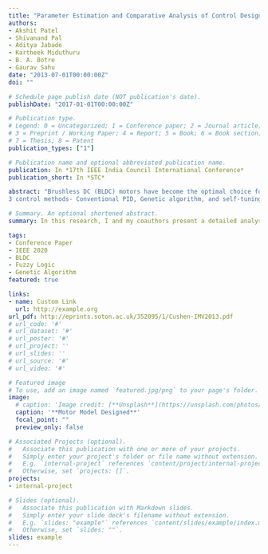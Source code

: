 ```yaml
---
title: "Parameter Estimation and Comparative Analysis of Control Design Techniques for BLDC Hub Motor"
authors:
- Akshit Patel
- Shivanand Pal
- Aditya Jabade
- Kartheek Miduthuru
- B. A. Botre
- Gaurav Sahu
date: "2013-07-01T00:00:00Z"
doi: ""

# Schedule page publish date (NOT publication's date).
publishDate: "2017-01-01T00:00:00Z"

# Publication type.
# Legend: 0 = Uncategorized; 1 = Conference paper; 2 = Journal article;
# 3 = Preprint / Working Paper; 4 = Report; 5 = Book; 6 = Book section;
# 7 = Thesis; 8 = Patent
publication_types: ["1"]

# Publication name and optional abbreviated publication name.
publication: In *17th IEEE India Council International Conference*
publication_short: In *STC*

abstract: "Brushless DC (BLDC) motors have become the optimal choice for high-precision controller implementation in industrial applications. This paper presents a detailed analysis of a hub BLDC motor used in low power electric vehicles right from parameter estimation to the implementation of speed control techniques. The parameter estimation is followed by the development of the mathematical model of the BLDC motor. The conventional PID technique and the genetic algorithm-based tuning are applied to the mathematical model. Further physical model of the motor is constructed and simulated for broadly
3 control methods- Conventional PID, Genetic algorithm, and self-tuning Fuzzy logic method. The purpose of the research is to provide a comparative analysis of these control strategies and to identify the optimal one for speed-control of the BLDC hub motor. Results show that the proposed, adaptive Fuzzy logic technique is the best control design for practical implementation."

# Summary. An optional shortened abstract.
summary: In this research, I and my coauthors present a detailed analysis of BLDC-hub motor. The main purpose of this is to provide a comprehensive comparison of conventional, genetic algorithm and self-tuning fuzzy logic PID methods for motor control design.

tags:
- Conference Paper
- IEEE 2020
- BLDC 
- Fuzzy Logic
- Genetic Algorithm
featured: true

links:
- name: Custom Link
  url: http://example.org
url_pdf: http://eprints.soton.ac.uk/352095/1/Cushen-IMV2013.pdf
# url_code: '#'
# url_dataset: '#'
# url_poster: '#'
# url_project: ''
# url_slides: ''
# url_source: '#'
# url_video: '#'

# Featured image
# To use, add an image named `featured.jpg/png` to your page's folder. 
image:
  # caption: 'Image credit: [**Unsplash**](https://unsplash.com/photos/pLCdAaMFLTE)'
  caption: '**Motor Model Designed**'
  focal_point: ""
  preview_only: false

# Associated Projects (optional).
#   Associate this publication with one or more of your projects.
#   Simply enter your project's folder or file name without extension.
#   E.g. `internal-project` references `content/project/internal-project/index.md`.
#   Otherwise, set `projects: []`.
projects:
- internal-project

# Slides (optional).
#   Associate this publication with Markdown slides.
#   Simply enter your slide deck's filename without extension.
#   E.g. `slides: "example"` references `content/slides/example/index.md`.
#   Otherwise, set `slides: ""`.
slides: example
---
```


<!-- {{% alert note %}}
Click the *Cite* button above to demo the feature to enable visitors to import publication metadata into their reference management software.
{{% /alert %}}

{{% alert note %}}
Click the *Slides* button above to demo Academic's Markdown slides feature.
{{% /alert %}}

Supplementary notes can be added here, including [code and math](https://sourcethemes.com/academic/docs/writing-markdown-latex/). -->


